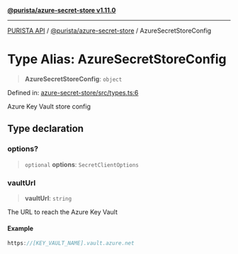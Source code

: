 [**@purista/azure-secret-store v1.11.0**](../README.md)

***

[PURISTA API](../../../packages.md) / [@purista/azure-secret-store](../README.md) / AzureSecretStoreConfig

# Type Alias: AzureSecretStoreConfig

> **AzureSecretStoreConfig**: `object`

Defined in: [azure-secret-store/src/types.ts:6](https://github.com/puristajs/purista/blob/master/packages/azure-secret-store/src/types.ts#L6)

Azure Key Vault store config

## Type declaration

### options?

> `optional` **options**: `SecretClientOptions`

### vaultUrl

> **vaultUrl**: `string`

The URL to reach the Azure Key Vault

#### Example

```ts
https://[KEY_VAULT_NAME].vault.azure.net
```

